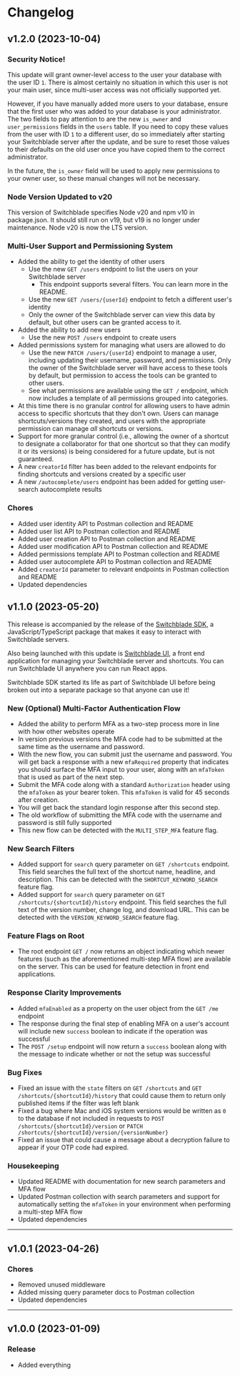 # Changelog

## v1.2.0 (2023-10-04)

### Security Notice!
This update will grant owner-level access to the user your database with the user ID `1`. There is almost certainly no situation in which this user is not your main user, since multi-user access was not officially supported yet.

However, if you have manually added more users to your database, ensure that the first user who was added to your database is your administrator. The two fields to pay attention to are the new `is_owner` and `user_permissions` fields in the `users` table. If you need to copy these values from the user with ID `1` to a different user, do so immediately after starting your Switchblade server after the update, and be sure to reset those values to their defaults on the old user once you have copied them to the correct administrator.

In the future, the `is_owner` field will be used to apply new permissions to your owner user, so these manual changes will not be necessary.

### Node Version Updated to v20
This version of Switchblade specifies Node v20 and npm v10 in package.json. It should still run on v19, but v19 is no longer under maintenance. Node v20 is now the LTS version.

### Multi-User Support and Permissioning System
- Added the ability to get the identity of other users
  - Use the new `GET /users` endpoint to list the users on your Switchblade server
    - This endpoint supports several filters. You can learn more in the README.
  - Use the new `GET /users/{userId}` endpoint to fetch a different user's identity
  - Only the owner of the Switchblade server can view this data by default, but other users can be granted access to it.
- Added the ability to add new users
  - Use the new `POST /users` endpoint to create users
- Added permissions system for managing what users are allowed to do
  - Use the new `PATCH /users/{userId}` endpoint to manage a user, including updating their username, password, and permissions. Only the owner of the Switchblade server will have access to these tools by default, but permission to access the tools can be granted to other users.
  - See what permissions are available using the `GET /` endpoint, which now includes a template of all permissions grouped into categories.
- At this time there is no granular control for allowing users to have admin access to specific shortcuts that they don't own. Users can manage shortcuts/versions they created, and users with the appropriate permission can manage *all* shortcuts or versions.
- Support for more granular control (i.e., allowing the owner of a shortcut to designate a collaborator for that one shortcut so that they can modify it or its versions) is being considered for a future update, but is not guaranteed.
- A new `creatorId` filter has been added to the relevant endpoints for finding shortcuts and versions created by a specific user
- A new `/autocomplete/users` endpoint has been added for getting user-search autocomplete results

### Chores
- Added user identity API to Postman collection and README
- Added user list API to Postman collection and README
- Added user creation API to Postman collection and README
- Added user modification API to Postman collection and README
- Added permissions template API to Postman collection and README
- Added user autocomplete API to Postman collection and README
- Added `creatorId` parameter to relevant endpoints in Postman collection and README
- Updated dependencies

## v1.1.0 (2023-05-20)

This release is accompanied by the release of the [Switchblade SDK](https://github.com/MikeBeas/switchblade-sdk), a JavaScript/TypeScript package that makes it easy to interact with Switchblade servers.

Also being launched with this update is [Switchblade UI](https://github.com/MikeBeas/switchblade-ui), a front end application for managing your Switchblade server and shortcuts. You can run Switchblade UI anywhere you can run React apps.

Switchblade SDK started its life as part of Switchblade UI before being broken out into a separate package so that anyone can use it!

### New (Optional) Multi-Factor Authentication Flow
- Added the ability to perform MFA as a two-step process more in line with how other websites operate
- In version previous versions the MFA code had to be submitted at the same time as the username and password.
- With the new flow, you can submit just the username and password. You will get back a response with a new `mfaRequired` property that indicates you should surface the MFA input to your user, along with an `mfaToken` that is used as part of the next step.
- Submit the MFA code along with a standard `Authorization` header using the `mfaToken` as your bearer token. This `mfaToken` is valid for 45 seconds after creation.
- You will get back the standard login response after this second step.
- The old workflow of submitting the MFA code with the username and password is still fully supported
- This new flow can be detected with the `MULTI_STEP_MFA` feature flag.

### New Search Filters
- Added support for `search` query parameter on `GET /shortcuts` endpoint. This field searches the full text of the shortcut name, headline, and description. This can be detected with the `SHORTCUT_KEYWORD_SEARCH` feature flag.
- Added support for `search` query parameter on `GET /shortcuts/{shortcutId}/history` endpoint. This field searches the full text of the version number, change log, and download URL. This can be detected with the `VERSION_KEYWORD_SEARCH` feature flag.

### Feature Flags on Root
- The root endpoint `GET /` now returns an object indicating which newer features (such as the aforementioned multi-step MFA flow) are available on the server. This can be used for feature detection in front end applications.

### Response Clarity Improvements
- Added `mfaEnabled` as a property on the user object from the `GET /me` endpoint
- The response during the final step of enabling MFA on a user's account will include new `success` boolean to indicate if the operation was successful
- The `POST /setup` endpoint will now return a `success` boolean along with the message to indicate whether or not the setup was successful

### Bug Fixes
- Fixed an issue with the `state` filters on `GET /shortcuts` and `GET /shortcuts/{shortcutId}/history` that could cause them to return only published items if the filter was left blank
- Fixed a bug where Mac and iOS system versions would be written as `0` to the database if not included in requests to `POST /shortcuts/{shortcutId}/version` or `PATCH /shortcuts/{shortcutId}/version/{versionNumber}`
- Fixed an issue that could cause a message about a decryption failure to appear if your OTP code had expired.

### Housekeeping
- Updated README with documentation for new search parameters and MFA flow
- Updated Postman collection with search parameters and support for automatically setting the `mfaToken` in your environment when performing a multi-step MFA flow
- Updated dependencies

---

## v1.0.1 (2023-04-26)

### Chores
- Removed unused middleware
- Added missing query parameter docs to Postman collection
- Updated dependencies

---

## v1.0.0 (2023-01-09)

### Release
- Added everything